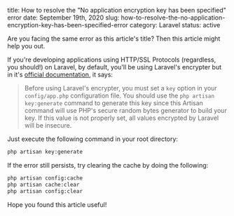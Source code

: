 title: How to resolve the "No application encryption key has been specified" error
date: September 19th, 2020
slug: how-to-resolve-the-no-application-encryption-key-has-been-specified-error
category: Laravel
status: active

Are you facing the same error as this article's title? Then this article might help you out.

If you're developing applications using HTTP/SSL Protocols (regardless, you should!) on Laravel, by default, you'll be using Laravel's encrypter but in it's [official documentation](https://laravel.com/docs/7.x/encryption#configuration), it says:

> Before using Laravel's encrypter, you must set a `key` option in your `config/app.php` configuration file. You should use the `php artisan key:generate` command to generate this key since this Artisan command will use PHP's secure random bytes generator to build your key. If this value is not properly set, all values encrypted by Laravel will be insecure.

Just execute the following command in your root directory:
```bash
php artisan key:generate
```
If the error still persists, try clearing the cache by doing the following:
```bash
php artisan config:cache
php artisan cache:clear
php artisan config:clear
```

Hope you found this article useful!
